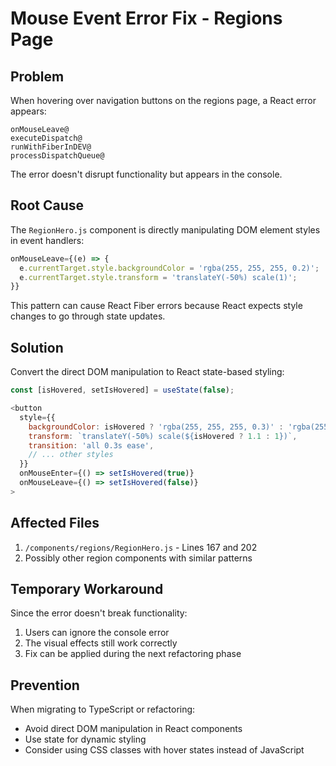 # Mouse Event Error Fix - Regions Page

## Problem
When hovering over navigation buttons on the regions page, a React error appears:
```
onMouseLeave@
executeDispatch@
runWithFiberInDEV@
processDispatchQueue@
```

The error doesn't disrupt functionality but appears in the console.

## Root Cause
The `RegionHero.js` component is directly manipulating DOM element styles in event handlers:

```javascript
onMouseLeave={(e) => {
  e.currentTarget.style.backgroundColor = 'rgba(255, 255, 255, 0.2)';
  e.currentTarget.style.transform = 'translateY(-50%) scale(1)';
}}
```

This pattern can cause React Fiber errors because React expects style changes to go through state updates.

## Solution
Convert the direct DOM manipulation to React state-based styling:

```javascript
const [isHovered, setIsHovered] = useState(false);

<button
  style={{
    backgroundColor: isHovered ? 'rgba(255, 255, 255, 0.3)' : 'rgba(255, 255, 255, 0.2)',
    transform: `translateY(-50%) scale(${isHovered ? 1.1 : 1})`,
    transition: 'all 0.3s ease',
    // ... other styles
  }}
  onMouseEnter={() => setIsHovered(true)}
  onMouseLeave={() => setIsHovered(false)}
>
```

## Affected Files
1. `/components/regions/RegionHero.js` - Lines 167 and 202
2. Possibly other region components with similar patterns

## Temporary Workaround
Since the error doesn't break functionality:
1. Users can ignore the console error
2. The visual effects still work correctly
3. Fix can be applied during the next refactoring phase

## Prevention
When migrating to TypeScript or refactoring:
- Avoid direct DOM manipulation in React components
- Use state for dynamic styling
- Consider using CSS classes with hover states instead of JavaScript
